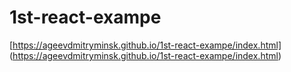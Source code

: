 # 1st-react-exampe 
[https://ageevdmitryminsk.github.io/1st-react-exampe/index.html]
(https://ageevdmitryminsk.github.io/1st-react-exampe/index.html)
